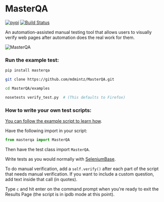 # MasterQA
[![pypi](https://img.shields.io/pypi/v/masterqa.svg)](https://pypi.python.org/pypi/masterqa) [![Build Status](https://travis-ci.org/mdmintz/MasterQA.svg?branch=master)](https://travis-ci.org/mdmintz/MasterQA)

An automation-assisted manual testing tool that allows users to visually verify web pages after automation does the real work for them.

![](http://cdn2.hubspot.net/hubfs/100006/images/mqa_verify_results.png "MasterQA")

### Run the example test:
```bash
pip install masterqa

git clone https://github.com/mdmintz/MasterQA.git

cd MasterQA/examples

nosetests verify_test.py  # (This defaults to Firefox)
```

### How to write your own test scripts:

[You can follow the example script to learn how](https://github.com/mdmintz/MasterQA/blob/master/examples/verify_test.py).

Have the following import in your script:
```python
from masterqa import MasterQA
```

Then have the test class import ``MasterQA``.

Write tests as you would normally with [SeleniumBase](http://seleniumbase.com).

To do manual verification, add a ``self.verify()`` after each part of the script that needs manual verification. If you want to include a custom question, add text inside that call (in quotes).

Type ``c`` and hit enter on the command prompt when you're ready to exit the Results Page (the script is in ipdb mode at this point).
